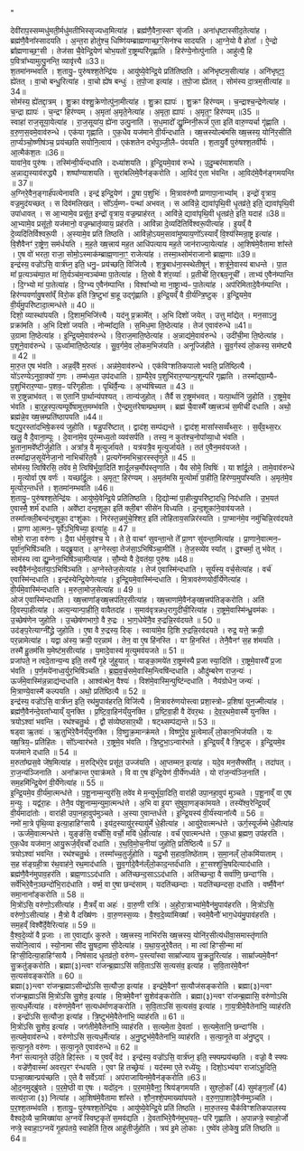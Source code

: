 "


देवी॑राप॒स्सम्मधु॑मती॒र्मधु॑मतीभिस्सृज्यध्व॒मित्या॑ह । ब्रह्म॑णै॒वैना॒स्सꣳ सृ॑जति । अना॑धृष्टास्सीद॒तेत्या॑ह । ब्रह्म॑णै॒वैना᳚स्सादयति । अ॒न्त॒रा होतु॑श्च॒ धिष्णि॑यम्ब्राह्मणाच्छ॒ꣳ॒सिन॑श्च सादयति । आ॒ग्ने॒यो वै होता᳚ । ऐ॒न्द्रो ब्रा᳚ह्मणाच्छ॒ꣳ॒सी । तेज॑सा चै॒वेन्द्रि॒येण॑ चोभ॒यतो॑ रा॒ष्ट्रम्परि॑गृह्णाति । हिर॑ण्ये॒नोत्पु॑नाति । आहु॑त्यै॒ हि प॒वित्रा᳚भ्यामुत्पु॒नन्ति॒ व्यावृ॑त्त्यै ॥33॥  
श॒तमा॑नम्भवति । श॒तायु॒ᳶ पुरु॑षश्श॒तेन्द्रि॑यः । आयु॑ष्ये॒वेन्द्रि॒ये प्रति॑तिष्ठति । अनि॑भृष्टम॒सीत्या॑ह । अनि॑भृष्ट॒ꣵ॒ ह्ये॑तत् । वा॒चो बन्धु॒रित्या॑ह । वा॒चो ह्ये॑ष बन्धुः॑ । त॒पो॒जा इत्या॑ह । त॒पो॒जा ह्ये॑तत् । सोम॑स्य दा॒त्रम॒सीत्या॑ह ॥34॥  
सोम॑स्य॒ ह्ये॑तद्दा॒त्रम् । शु॒क्रा व॑श्शु॒क्रेणोत्पु॑ना॒मीत्या॑ह । शु॒क्रा ह्यापः॑ । शु॒क्रꣳ हिर॑ण्यम् । च॒न्द्राश्च॒न्द्रेणेत्या॑ह । च॒न्द्रा ह्यापः॑ । च॒न्द्रꣳ हिर॑ण्यम् । अ॒मृता॑ अ॒मृते॒नेत्या॑ह । अ॒मृता॒ ह्यापः॑ । अ॒मृत॒ꣳ॒ हिर॑ण्यम् ॥35 ॥  
स्वाहा॑ राज॒सूया॒येत्या॑ह । रा॒ज॒सूया॑य॒ ह्ये॑ना उत्पु॒नाति॑ । स॒ध॒मादो᳚ द्यु॒म्निनी॒रूर्ज॑ ए॒ता इति॑ वारु॒ण्यर्चा गृ॑ह्णाति । व॒रु॒ण॒स॒वमे॒वाव॑रुन्धे । एक॑या गृह्णाति । ए॒क॒धैव यज॑माने वी॒र्य॑न्दधाति । ख्ष॒त्त्रस्योल्ब॑मसि ख्ष॒त्त्रस्य॒ योनि॑र॒सीति॑ ता॒र्प्यञ्चो॒ष्णीष॑ञ्च॒ प्रय॑च्छति सयोनि॒त्वाय॑ । एक॑शतेन दर्भपुञ्जी॒लैᳶ प॑वयति । श॒तायु॒र्वै पुरु॑षश्श॒तवी᳚र्यः । आ॒त्मैक॑श॒तः ॥36॥  
यावा॑ने॒व पुरु॑षः । तस्मि॑न्वी॒र्य॑न्दधाति । दध्या॑शयति । इ॒न्द्रि॒यमे॒वाव॑ रुन्धे । उ॒दु॒म्बर॑माशयति । अ॒न्नाद्य॒स्याव॑रुद्ध्यै । शष्पा᳚ण्याशयति । सुरा॑बलिमे॒वैन॑ङ्करोति । आ॒विद॑ ए॒ता भ॑वन्ति । आ॒विद॑मे॒वैन॑ङ्गमयन्ति ॥ 37॥  
अ॒ग्निरे॒वैन॒ङ्गार्ह॑पत्येनावति । इन्द्र॑ इन्द्रि॒येण॑ । पू॒षा प॒शुभिः॑ । मि॒त्रावरु॑णौ प्राणापा॒नाभ्या᳚म् । इन्द्रो॑ वृ॒त्राय॒ वज्र॒मुद॑यच्छत् । स दिव॑मलिखत् । सो᳚ऽर्य॒म्णᳶ पन्था॑ अभवत् । स आवि॑न्ने॒ द्यावा॑पृथि॒वी धृ॒तव्र॑ते॒ इति॒ द्यावा॑पृथि॒वी उपा॑धावत् । स आ॒भ्यामे॒व प्रसू॑त॒ इन्द्रो॑ वृ॒त्राय॒ वज्र॒म्प्राह॑रत् । आवि॑न्ने॒ द्यावा॑पृथि॒वी धृ॒तव्र॑ते॒ इति॒ यदाह॑ ॥38॥  
आ॒भ्यामे॒व प्रसू॑तो॒ यज॑मानो॒ वज्र॒म्भ्रातृ॑व्याय॒ प्रह॑रति । आवि॑न्ना दे॒व्यदि॑तिर्विश्वरू॒पीत्या॑ह । इ॒यव्ँ वै दे॒व्यदि॑तिर्विश्वरू॒पी । अ॒स्यामे॒व प्रति॑ तिष्ठति । आवि॑न्नो॒ऽयम॒सावा॑मुष्याय॒णो᳚ऽस्याव्ँ वि॒श्य॑स्मिन्रा॒ष्ट्र इत्या॑ह । वि॒शैवैनꣳ॑ रा॒ष्ट्रेण॒ सम॑र्धयति । म॒ह॒ते ख्ष॒त्त्राय॑ मह॒त आधि॑पत्याय मह॒ते जान॑राज्या॒येत्या॑ह । आ॒शिष॑मे॒वैतामा शा᳚स्ते । ए॒ष वो॑ भरता॒ राजा॒ सोमो॒ऽस्माक॑म्ब्राह्म॒णाना॒ꣳ॒ राजेत्या॑ह । तस्मा॒थ्सोम॑राजानो ब्राह्म॒णाः ॥39॥  
इन्द्र॑स्य॒ वज्रो॑ऽसि॒ वार्त्र॑घ्न॒ इति॒ धनु॒ᳶ प्रय॑च्छति॒ विजि॑त्यै । श॒त्रु॒बाध॑ना॒स्स्थेतीषून्॑ । शत्रू॑ने॒वास्य॑ बाधन्ते । पा॒त मा᳚ प्र॒त्यञ्च॑म्पा॒त मा॑ ति॒र्यञ्च॑म॒न्वञ्च॑म्मा पा॒तेत्या॑ह । ति॒स्रो वै श॑र॒व्याः᳚ । प्र॒तीची॑ ति॒रश्च्य॒नूची᳚ । ताभ्य॑ ए॒वैन॑म्पान्ति । दि॒ग्भ्यो मा॑ पा॒तेत्या॑ह । दि॒ग्भ्य ए॒वैन॑म्पान्ति । विश्वा᳚भ्यो मा ना॒ष्ट्राभ्य॑ᳶ पा॒तेत्या॑ह । अप॑रिमितादे॒वैन॑म्पान्ति । हिर॑ण्यवर्णावु॒षसा᳚व्ँ विरो॒क इति॑ त्रि॒ष्टुभा॑ बा॒हू उद्गृ॑ह्णाति । इ॒न्द्रि॒यव्ँ वै वी॒र्य॑न्त्रि॒ष्टुक् । इ॒न्द्रि॒यमे॒व वी॒र्य॑मु॒परि॑ष्टादा॒त्मन्ध॑त्ते ॥ 40 ॥  
दिशो॒ व्यास्था॑पयति । दि॒शाम॒भिजि॑त्त्यै । यद॑नु प्र॒क्रामे᳚त् । अ॒भि दिशो॑ जयेत् । उत्तु मा᳚द्येत् । मन॒साऽनु॒ प्रक्रा॑मति । अ॒भि दिशो॑ जयति । नोन्मा᳚द्यति । स॒मिध॒मा ति॒ष्ठेत्या॑ह । तेज॑ ए॒वाव॑रुन्धे ॥41॥  
उ॒ग्रामा ति॒ष्ठेत्या॑ह । इ॒न्द्रि॒यमे॒वाव॑रुन्धे । वि॒राज॒माति॒ष्ठेत्या॑ह । अ॒न्नाद्य॑मे॒वाव॑रुन्धे । उदी॑ची॒मा ति॒ष्ठेत्या॑ह । प॒शूने॒वाव॑रुन्धे । ऊ॒र्ध्वामाति॒ष्ठेत्या॑ह । सु॒व॒र्गमे॒व लो॒कम॒भिज॑यति । अनूज्जि॑हीते । सु॒व॒र्गस्य॑ लो॒कस्य॒ सम॑ष्ट्यै ॥ 42 ॥  
मा॒रु॒त ए॒ष भ॑वति । अन्न॒व्ँवै म॒रुतः॑ । अन्न॑मे॒वाव॑रुन्धे । एक॑विꣳशतिकपालो भवति॒ प्रति॑ष्ठित्यै । यो॑ऽरण्येऽनुवा॒क्यो॑ ग॒णः । तम्म॑ध्य॒त उप॑दधाति । ग्रा॒म्यैरे॒व प॒शुभि॑रार॒ण्यान्प॒शून्परि॑ गृह्णाति । तस्मा᳚द्ग्रा॒म्यैᳶ प॒शुभि॑रार॒ण्याᳶ प॒शव॒ᳶ परि॑गृहीताः । पृथि॑र्वै॒न्यः । अ॒भ्य॑षिच्यत ॥ 43 ॥  
स रा॒ष्ट्रन्नाभ॑वत् । स ए॒तानि॑ पा॒र्थान्य॑पश्यत् । तान्य॑जुहोत् । तैर्वै स रा॒ष्ट्रम॑भवत् । यत्पा॒र्थानि॑ जु॒होति॑ । रा॒ष्ट्रमे॒व भ॑वति । बा॒र्॒ह॒स्प॒त्यम्पूर्वे॑षामुत्त॒मम्भ॑वति । ऐ॒न्द्रमुत्त॑रेषाम्प्रथ॒मम् । ब्रह्म॑ चै॒वास्मै᳚ ख्ष॒त्त्रञ्च॑ स॒मीची॑ दधाति । अथो॒ ब्रह्म॑न्ने॒व ख्ष॒त्त्रम्प्रति॑ष्ठापयति ॥44॥  
षट्पु॒रस्ता॑दभिषे॒कस्य॑ जुहोति । षडु॒परि॑ष्टात् । द्वाद॑श॒ सम्प॑द्यन्ते । द्वाद॑श॒ मासा᳚स्सव्वँथ्स॒रः । स॒व्ँव॒थ्स॒रᳵ खलु॒ वै दै॒वाना॒म्पूः । दे॒वाना॑मे॒व पुर॑म्मध्य॒तो व्यव॑सर्पति । तस्य॒ न कुत॑श्च॒नोपा᳚व्या॒धो भ॑वति । भू॒ताना॒मवे᳚ष्टीर्जुहोति । अत्रा᳚त्र॒ वै मृ॒त्युर्जा॑यते । यत्र॑यत्रै॒व मृ॒त्युर्जाय॑ते । तत॑ ए॒वैन॒मव॑यजते । तस्मा᳚द्राज॒सूये॑नेजा॒नो नाभिच॑रित॒वै । प्र॒त्यगे॑नमभिचा॒रस्स्तृ॑णुते ॥ 45 ॥  
सोम॑स्य॒ त्विषि॑रसि॒ तवे॑व मे॒ त्विषि॑र्भूया॒दिति॑ शार्दूलच॒र्मोप॑स्तृणाति । यैव सोमे॒ त्विषिः॑ । या शा᳚र्दू॒ले । तामे॒वाव॑रुन्धे । मृ॒त्योर्वा ए॒ष वर्णः॑ । यच्छा᳚र्दू॒लः । अ॒मृत॒ꣳ॒ हिर॑ण्यम् । अ॒मृत॑मसि मृ॒त्योर्मा॑ पा॒हीति॒ हिर॑ण्य॒मुपा᳚स्यति । अ॒मृत॑मे॒व मृ॒त्योर॒न्तर्ध॑त्ते । श॒तमा॑नम्भवति ॥46॥  
श॒तायु॒ᳶ पुरु॑षश्श॒तेन्द्रि॑यः । आयु॑ष्ये॒वेन्द्रि॒ये प्रति॑तिष्ठति । दि॒द्योन्मा॑ पा॒हीत्यु॒परि॑ष्टा॒दधि॒ निद॑धाति । उ॒भ॒यत॑ ए॒वास्मै॒ शर्म॑ दधाति । अवे᳚ष्टा दन्द॒शूका॒ इति॑ क्ली॒बꣳ सीसे॑न विध्यति । द॒न्द॒शूका॑ने॒वाव॑यजते । तस्मा᳚त्क्ली॒बन्द॑न्द॒शूका॒ दꣳशु॑काः । निर॑स्त॒न्नमु॑चे॒श्शिर॒ इति॑ लोहिताय॒सन्निर॑स्यति । पा॒प्मान॑मे॒व नमु॑चिन्नि॒रव॑दयते । प्रा॒णा आ॒त्मन॒ᳶ पूर्वे॑ऽभि॒षिच्या॒ इत्या॑हुः ॥ 47 ॥  
सोमो॒ राजा॒ वरु॑णः । दै॒वा ध॑र्म॒सुव॑श्च॒ ये । ते ते॒ वाचꣳ॑ सुवन्ता॒न्ते ते᳚ प्रा॒णꣳ सु॑वन्ता॒मित्या॑ह । प्रा॒णाने॒वात्मन॒ᳶ पूर्वा॑न॒भिषि॑ञ्चति । यद्ब्रू॒यात् । अ॒ग्नेस्त्वा॒ तेज॑सा॒ऽभिषि॑ञ्चा॒मीति॑ । ते॒ज॒स्व्ये॑व स्या᳚त् । दु॒श्चर्मा॒ तु भ॑वेत् । सोम॑स्य त्वा द्यु॒म्नेना॒भिषि॑ञ्चा॒मीत्या॑ह । सौ॒म्यो वै दे॒वत॑या॒ पुरु॑षः ॥48॥  
स्वयै॒वैन॑न्दे॒वत॑या॒ऽभिषि॑ञ्चति । अ॒ग्नेस्तेज॒सेत्या॑ह । तेज॑ ए॒वास्मि॑न्दधाति । सूर्य॑स्य॒ वर्च॒सेत्या॑ह । वर्च॑ ए॒वास्मि॑न्दधाति । इन्द्र॑स्येन्द्रि॒येणेत्या॑ह । इ॒न्द्रि॒यमे॒वास्मि॑न्दधाति । मि॒त्रावरु॑णयोर्वी॒र्ये॑णेत्या॑ह । वी॒र्य॑मे॒वास्मि॑न्दधाति । म॒रुता॒मोज॒सेत्या॑ह ॥ 49 ॥  
ओज॑ ए॒वास्मि॑न्दधाति । ख्ष॒त्त्राणा᳚ङ्ख्ष॒त्त्रप॑तिर॒सीत्या॑ह । ख्ष॒त्त्राणा॑मे॒वैन॑ङ्ख्ष॒त्त्रप॑तिङ्करोति । अति॑ दि॒वस्पा॒हीत्या॑ह । अत्य॒न्यान्पा॒हीति॒ वावैतदा॑ह । स॒माव॑वृत्रन्नध॒रागुदी॑ची॒रित्या॑ह । रा॒ष्ट्रमे॒वास्मि॑न्ध्रु॒वम॑कः । उ॒च्छेष॑णेन जुहोति । उ॒च्छेष॑णभागो॒ वै रु॒द्रः । भा॒ग॒धेये॑नै॒व रु॒द्रन्नि॒रव॑दयते ॥ 50 ॥  
उद॑ङ्प॒रेत्याग्नी᳚द्ध्रे जुहोति । ए॒षा वै रु॒द्रस्य॒ दिक् । स्वाया॑मे॒व दि॒शि रु॒द्रन्नि॒रव॑दयते । रुद्र॒ यत्ते॒ क्रयी॒ पर॒न्नामेत्या॑ह । यद्वा अ॑स्य॒ क्रयी॒ पर॒न्नाम॑ । तेन॒ वा ए॒ष हि॑नस्ति । यꣳ हि॒नस्ति॑ । तेनै॒वैनꣳ॑ स॒ह श॑मयति । तस्मै॑ हु॒तम॑सि य॒मेष्ट॑म॒सीत्या॑ह । य॒मादे॒वास्य॑ मृ॒त्युमव॑यजते ॥ 51 ॥  
प्रजा॑पते॒ न त्वदे॒तान्य॒न्य इति॒ तस्यै॑ गृ॒हे जु॑हुयात् । याङ्का॒मये॑त रा॒ष्ट्रम॑स्यै प्र॒जा स्या॒दिति॑ । रा॒ष्ट्रमे॒वास्यै᳚ प्र॒जा भ॑वति । प॒र्ण॒मये॑नाध्व॒र्युर॒भिषि॑ञ्चति । ब्र॒ह्म॒व॒र्च॒समे॒वास्मि॒न्त्विषि॑न्दधाति । औदु॑म्बरेण राज॒न्यः॑ । ऊर्ज॑मे॒वास्मि॑न्न॒न्नाद्य॑न्दधाति । आश्व॑त्थेन॒ वैश्यः॑ । विश॑मे॒वास्मि॒न्पुष्टि॑न्दधाति । नैय॑ग्रोधेन॒ जन्यः॑ । मि॒त्राण्ये॒वास्मै॑ कल्पयति । अथो॒ प्रति॑ष्ठित्यै ॥ 52 ॥  
इन्द्र॑स्य॒ वज्रो॑ऽसि॒ वार्त्र॑घ्न॒ इति॒ रथ॑मु॒पाव॑हरति॒ विजि॑त्यै । मि॒त्रावरु॑णयोस्त्वा प्रशा॒स्त्रोᳶ प्र॒शिषा॑ युन॒ज्मीत्या॑ह । ब्रह्म॑णै॒वैन॑न्दे॒वता᳚भ्याय्ँ युनक्ति । प्र॒ष्टि॒वा॒हिन॑य्ँयुनक्ति । प्र॒ष्टि॒वा॒ही वै दे॑वर॒थः । दे॒व॒र॒थमे॒वास्मै॑ युनक्ति । त्रयोऽश्वा॑ भवन्ति । रथ॑श्चतु॒र्थः । द्वौ स॑व्येष्ठसार॒थी । षट्थ्सम्प॑द्यन्ते ॥ 53 ॥  
षड्वा ऋ॒तवः॑ । ऋ॒तुभि॑रे॒वैन॑य्ँयुनक्ति । वि॒ष्णु॒क्र॒मान्क्र॑मते । विष्णु॑रे॒व भू॒त्वेमाल्ँ लो॒कान॒भिज॑यति । यः ख्ष॒त्रिय॒ᳶ प्रति॑हितः । सो᳚ऽन्वार॑भते । रा॒ष्ट्रमे॒व भ॑वति । त्रि॒ष्टुभा॒ऽन्वार॑भते । इ॒न्द्रि॒यव्ँ वै त्रि॒ष्टुक् । इ॒न्द्रि॒यमे॒व यज॑माने दधाति ॥ 54 ॥  
म॒रुता᳚म्प्रस॒वे जे॑ष॒मित्या॑ह । म॒रुद्भि॑रे॒व प्रसू॑त॒ उज्ज॑यति । आ॒प्तम्मन॒ इत्या॑ह । यदे॒व मन॒सैफ्सी᳚त् । तदा॑पत् । रा॒ज॒न्य॑ञ्जिनाति । अना᳚क्रान्त ए॒वाक्र॑मते । वि वा ए॒ष इ॑न्द्रि॒येण॑ वी॒र्ये॑णर्ध्यते । यो रा॑ज॒न्य॑ञ्जि॒नाति॑ । सम॒हमि॑न्द्रि॒येण॑ वी॒र्ये॑णेत्या॑ह ॥ 55 ॥  
इ॒न्द्रि॒यमे॒व वी॒र्य॑मा॒त्मन्ध॑त्ते । प॒शू॒नाम्म॒न्युर॑सि॒ तवे॑व मे म॒न्युर्भू॑या॒दिति॒ वारा॑ही उपा॒नहा॒वुप॑ मुञ्चते । प॒शू॒नाव्ँ वा ए॒ष म॒न्युः । यद्व॑रा॒हः । तेनै॒व प॑शू॒नाम्म॒न्युमा॒त्मन्ध॑त्ते । अ॒भि वा इ॒यꣳ सु॑षुवा॒णङ्का॑मयते । तस्ये᳚श्व॒रेन्द्रि॒यव्ँ वी॒र्य॑मादा॑तोः । वारा॑ही उपा॒नहा॒वुप॑मुञ्चते । अ॒स्या ए॒वान्तर्ध॑त्ते । इ॒न्द्रि॒यस्य॑ वी॒र्य॑स्याना᳚त्यै ॥ 56 ॥  
नमो॑ मा॒त्रे पृ॑थि॒व्या इत्या॒हाहिꣳ॑सायै । इय॑द॒स्यायु॑र॒स्यायु॑र्मे धे॒हीत्या॑ह । आयु॑रे॒वात्मन्ध॑त्ते । ऊर्ग॒स्यूर्ज॑म्मे धे॒हीत्या॑ह । ऊर्ज॑मे॒वात्मन्ध॑त्ते । युङ्ङ॑सि॒ वर्चो॑सि॒ वर्चो॒ मयि॑ धे॒हीत्या॑ह । वर्च॑ ए॒वात्मन्ध॑त्ते । ए॒क॒धा ब्र॒ह्मण॒ उप॑हरति । ए॒क॒धैव यज॑मान॒ आयु॒रूर्ज॒व्ँवर्चो॑ दधाति । र॒थ॒वि॒मो॒च॒नीया॑ जुहोति॒ प्रति॑ष्ठित्यै ॥ 57 ॥  
त्रयोऽश्वा॑ भवन्ति । रथ॑श्चतु॒र्थः । तस्मा᳚च्च॒तुर्जु॑होति । यदु॒भौ स॒हाव॒तिष्ठे॑ताम् । स॒मा॒नल्ँ लो॒कमि॑याताम् । स॒ह स॑ङ्ग्रही॒त्रा र॑थ॒वाह॑ने॒ रथ॒माद॑धाति । सु॒व॒र्गादे॒वैन॑ल्ँलो॒काद॒न्तर्द॑धाति । ह॒ꣳ॒सश्शु॑चि॒षदित्याद॑धाति । ब्रह्म॑णै॒वैन॑मुपाव॒हर॑ति । ब्रह्म॒णाऽऽद॑धाति । अति॑च्छन्द॒साऽऽद॑धाति । अति॑च्छन्दा॒ वै सर्वा॑णि॒ छन्दाꣳ॑सि । सर्वे॑भिरे॒वैन॒ञ्छन्दो॑भि॒राद॑धाति । वर्ष्म॒ वा ए॒षा छन्द॑साम् । यदति॑च्छन्दाः । यदति॑च्छन्दसा॒ दधा॑ति । वर्ष्मै॒वैनꣳ॑ समा॒नाना᳚ङ्करोति ॥ 58 ॥  
मि॒त्रो॑ऽसि॒ वरु॑णो॒ऽसीत्या॑ह । मै॒त्रव्ँ वा अहः॑ । वा॒रु॒णी रात्रिः॑ । अ॒हो॒रा॒त्राभ्या॑मे॒वैन॑मु॒पाव॑हरति । मि॒त्रो॑ऽसि॒ वरु॑णो॒ऽसीत्या॑ह । मै॒त्रो वै दख्षि॑णः । वा॒रु॒णस्स॒व्यः । वै॒श्व॒दे॒व्या॑मिख्षा᳚ । स्वमे॒वैनौ॑ भाग॒धेय॑मु॒पाव॑हरति । सम॒हव्ँ विश्वै᳚र्दे॒वैरित्या॑ह ॥ 59 ॥  
वै॒श्व॒दे॒व्यो॑ वै प्र॒जाः । ता ए॒वाद्या᳚ᳵ कुरुते । ख्ष॒त्त्रस्य॒ नाभि॑रसि ख्ष॒त्त्रस्य॒ योनि॑र॒सीत्य॑धीवा॒समास्तृ॑णाति सयोनि॒त्वाय॑ । स्यो॒नामा सी॑द सु॒षदा॒मा सी॒देत्या॑ह । य॒था॒य॒जुरे॒वैतत् । मा त्वा॑ हिꣳसी॒न्मा मा॑ हिꣳसी॒दित्या॒हाहिꣳ॑सायै । निष॑साद धृ॒तव्र॑तो॒ वरु॑णᳶ प॒स्त्या᳚स्वा साम्रा᳚ज्याय सु॒क्रतु॒रित्या॑ह । साम्रा᳚ज्यमे॒वैनꣳ॑ सु॒क्रतु॑ङ्करोति । ब्रह्मा(३)न्त्वꣳ रा॑जन्ब्र॒ह्माऽसि॑ सवि॒ताऽसि॑ स॒त्यस॑व॒ इत्या॑ह । स॒वि॒तार॑मे॒वैनꣳ॑ स॒त्यस॑वङ्करोति ॥ 60 ॥  
ब्रह्मा(३)न्त्वꣳ रा॑जन्ब्र॒ह्माऽसीन्द्रो॑ऽसि स॒त्यौजा॒ इत्या॑ह । इन्द्र॑मे॒वैनꣳ॑ स॒त्यौज॑सङ्करोति । ब्रह्मा(३)न्त्वꣳ रा॑जन्ब्र॒ह्माऽसि॑ मि॒त्रो॑ऽसि सु॒शेव॒ इत्या॑ह । मि॒त्रमे॒वैनꣳ॑ सु॒शेव॑ङ्करोति । ब्रह्मा(३)न्त्वꣳ रा॑जन्ब्र॒ह्मासि॒ वरु॑णोऽसि स॒त्यध॒र्मेत्या॑ह । वरु॑णमे॒वैनꣳ॑ स॒त्यध॑र्माणङ्करोति । स॒वि॒ताऽसि॑ स॒त्यस॑व॒ इत्या॑ह । गा॒य॒त्रीमे॒वैतेना॑भि॒ व्याह॑रति । इन्द्रो॑ऽसि स॒त्यौजा॒ इत्या॑ह । त्रि॒ष्टुभ॑मे॒वैतेना॑भि॒ व्याह॑रति ॥ 61 ॥  
मि॒त्रो॑ऽसि सु॒शेव॒ इत्या॑ह । जग॑तीमे॒वैतेना॑भि॒ व्याह॑रति । स॒त्यमे॒ता दे॒वताः᳚ । स॒त्यमे॒तानि॒ छन्दाꣳ॑सि । स॒त्यमे॒वाव॑रुन्धे । वरु॑णोऽसि स॒त्यध॒र्मेत्या॑ह । अ॒नु॒ष्टुभ॑मे॒वैतेना॑भि॒ व्याह॑रति । स॒त्या॒नृ॒ते वा अ॑नु॒ष्टुप् । स॒त्या॒नृ॒ते वरु॑णः । स॒त्या॒नृ॒ते ए॒वाव॑रुन्धे ॥ 62 ॥  
नैनꣳ॑ सत्यानृ॒ते उ॑दि॒ते हिꣵ॑स्तः । य ए॒वव्ँ वेद॑ । इन्द्र॑स्य॒ वज्रो॑ऽसि॒ वार्त्र॑घ्न॒ इति॒ स्फ्यम्प्रय॑च्छति । वज्रो॒ वै स्फ्यः । वज्रे॑णै॒वास्मा॑ अवरप॒रꣳ र॑न्धयति । ए॒वꣳ हि तच्छ्रेयः॑ । यद॑स्मा ए॒ते रध्ये॑युः । दिशो॒ऽभ्य॑यꣳ राजा॑ऽभू॒दिति॒ पञ्चा॒ख्षान्प्रय॑च्छति । ए॒ते वै सर्वेऽयाः᳚ । अप॑राजायिनमे॒वैन॑ङ्करोति ॥63॥  
ओ॒द॒नमुद्ब्रु॑वते । प॒र॒मे॒ष्ठी वा ए॒षः । यदो॑द॒नः । प॒र॒मामे॒वैन॒ꣵ॒ श्रिय॑ङ्गमयति । सुश्लो॒काँ (4) सुम॑ङ्ग॒लाँ (4) सत्य॑रा॒जा (३) नित्या॑ह । आ॒शिष॑मे॒वैतामा शा᳚स्ते । शौ॒न॒श्शे॒पमाख्या॑पयते । व॒रु॒ण॒पा॒शादे॒वैन॑म्मुञ्चति । प॒र॒श्श॒तम्भ॑वति । श॒तायु॒ᳶ पुरु॑षश्श॒तेन्द्रि॑यः । आयु॑ष्ये॒वेन्द्रि॒ये प्रति॑ तिष्ठति । मा॒रु॒तस्य॒ चैक॑विꣳशतिकपालस्य वैश्वदे॒व्यै चा॒मिख्षा॑या अ॒ग्नये᳚ स्विष्ट॒कृते॑ स॒मव॑द्यति । दे॒वता॑भिरे॒वैन॑मुभ॒यत॒ᳶ परि॑ गृह्णाति । अ॒पान्नप्त्रे॒ स्वाहो॒र्जो नप्त्रे॒ स्वाहा॒ऽग्नये॑ गृ॒हप॑तये॒ स्वाहेति॑ ति॒स्र आहु॑तीर्जुहोति । त्रय॑ इ॒मे लो॒काः । ए॒ष्वे॑व लो॒केषु॒ प्रति॑ तिष्ठति ॥ 64॥  

